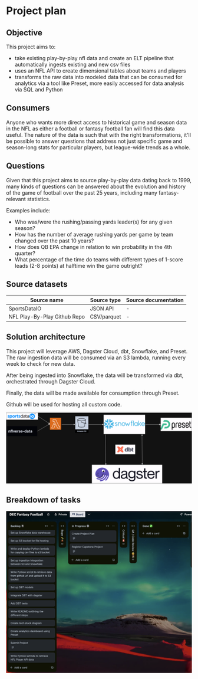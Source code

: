 # Project plan

## Objective

This project aims to:
- take existing play-by-play nfl data and create an ELT pipeline that automatically ingests existing and new csv files
- uses an NFL API to create dimensional tables about teams and players
- transforms the raw data into modeled data that can be consumed for analytics via a tool like Preset, more easily accessed for data analysis via SQL and Python


## Consumers

Anyone who wants more direct access to historical game and season data in the NFL as either a football or fantasy football fan will find this data useful. The nature of the data is such that with the right transformations, it'll be possible to answer questions that address not just specific game and season-long stats for particular players, but league-wide trends as a whole.


## Questions

Given that this project aims to source play-by-play data dating back to 1999, many kinds of questions can be answered about the evolution and history of the game of football over the past 25 years, including many fantasy-relevant statistics. 

Examples include:
- Who was/were the rushing/passing yards leader(s) for any given season?
- How has the number of average rushing yards per game by team changed over the past 10 years?
- How does QB EPA change in relation to win probability in the 4th quarter?
- What percentage of the time do teams with different types of 1-score leads (2-8 points) at halftime win the game outright?
 

## Source datasets

| Source name | Source type | Source documentation |
| - | - | - |
| SportsDataIO | JSON API | - |
| NFL Play-By-Play Github Repo | CSV/parquet | - |


## Solution architecture
This project will leverage AWS, Dagster Cloud, dbt, Snowflake, and Preset. The raw ingestion data will be consumed via an S3 lambda, running every week to check for new data.

After being ingested into Snowflake, the data will be transformed via dbt, orchestrated through Dagster Cloud.

Finally, the data will be made available for consumption through Preset.

Github will be used for hosting all custom code.

![Architecture Diagram](images/architecture.png)


## Breakdown of tasks

![Project task board.png](images/project-task-board.png)